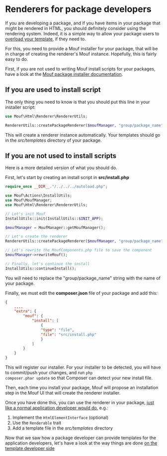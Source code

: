Renderers for package developers
================================

If you are developing a package, and if you have items in your package that might be rendered in HTML, you
should definitely consider using the rendering system. Indeed, it is a simple way to allow your package
users to [overload your template](for_application_developers.md), if they need to.

For this, you need to provide a Mouf installer for your package, that will be in charge of creating the renderer's Mouf
instance. Hopefully, this is fairly easy to do.

First, if you are not used to writing Mouf install scripts for your packages, have a look at 
the [Mouf package installer documentation](http://mouf-php.com/packages/mouf/mouf/doc/install_process.md).

If you are used to install script
---------------------------------

The only thing you need to know is that you should put this line in your installer script:

```php
use Mouf\Html\Renderer\RendererUtils;

RendererUtils::createPackageRenderer($moufManager, "group/package_name");
```

This will create a renderer instance automatically. Your templates should go in the *src/templates* directory of 
your package.

If you are not used to install scripts
--------------------------------------

Here is a more detailed version of what you should do.

First, let's start by creating an install script in **src/install.php**

```php
require_once __DIR__."/../../../autoload.php";

use Mouf\Actions\InstallUtils;
use Mouf\MoufManager;
use Mouf\Html\Renderer\RendererUtils;

// Let's init Mouf
InstallUtils::init(InstallUtils::$INIT_APP);

$moufManager = MoufManager::getMoufManager();

// Let's create the renderer
RendererUtils::createPackageRenderer($moufManager, "group/package_name");

// Let's rewrite the MoufComponents.php file to save the component
$moufManager->rewriteMouf();

// Finally, let's continue the install
InstallUtils::continueInstall();
```

You will need to replace the "group/package_name" string with the name of your package.

Finally, we must edit the **composer.json** file of your package and add this:

```json
{
    ....
    "extra": {
        "mouf": {
            "install": [
                {
                "type": "file",
                "file": "src/install.php"
                }
            ]
        }
    }
}
```

This will register our installer.
For your installer to be detected, you will have to commit/push your changes, and run <code>php composer.phar update</code>
so that Composer can detect your new install file.

Then, each time you install your package, Mouf will propose an installation step in the Mouf UI that will
create the renderer installer.

Once you have done this, you can use the renderer in your package, [just like a normal application developer would do](for_application_developers.md), e.g.:

1. Implement the <code>HtmlElementInterface</code> (optional)
2. Use the <code>Renderable</code> trait
3. Add a template file in the *src/templates* directory

Now that we saw how a package developer can provide templates for the application developers, let's have a look at the 
way things are done [on the template developer side](for_template_developers.md)
